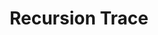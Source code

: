 ---
layout: page
title: Recursion Trace
description: A package to trace recursive function calls and generate/visualize the recursion tree.
img: assets/img/recursion-trace.png
importance: 2
category: Misc
redirect: https://github.com/SwayamInSync/recursion-trace
github: https://github.com/SwayamInSync/recursion-trace
---